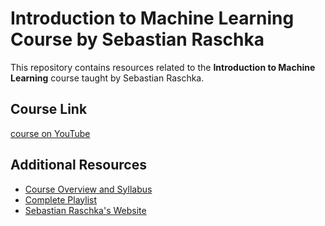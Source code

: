 # Introduction to Machine Learning Course by Sebastian Raschka

This repository contains resources related to the **Introduction to Machine Learning** course taught by Sebastian Raschka.

## Course Link
[course on YouTube](https://www.youtube.com/watch?v=OgK8JFjkSto)

## Additional Resources
- [Course Overview and Syllabus](https://sebastianraschka.com/teaching/stat451-fs2020/)
- [Complete Playlist](https://www.youtube.com/playlist?list=PLTKMiZHVd_2KyGirGEvKlniaWeLOHhUF3)
- [Sebastian Raschka's Website](https://sebastianraschka.com)
